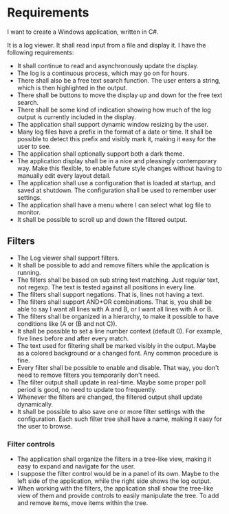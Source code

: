 # Requirements
I want to create a Windows application, written in C#.

It is a log viewer. It shall read input from a file and display it.
I have the following requirements:
* It shall continue to read and asynchronously update the display.
* The log is a continuous process, which may go on for hours.
* There shall also be a free text search function. The user enters a string, which is then highlighted in the output.
* There shall be buttons to move the display up and down for the free text search.
* There shall be some kind of indication showing how much of the log output is currently included in the display.
* The application shall support dynamic window resizing by the user.
* Many log files have a prefix in the format of a date or time. It shall be possible to detect this prefix and visibly mark it, making it easy for the user to see.
* The application shall optionally support both a dark theme.
* The application display shall be in a nice and pleasingly contemporary way. Make this flexible, to enable future style changes without having to manually edit every layout detail.
* The application shall use a configuration that is loaded at startup, and saved at shutdown. The configuration shall be used to remember user settings.
* The application shall have a menu where I can select what log file to monitor.
* It shall be possible to scroll up and down the filtered output.

## Filters
* The Log viewer shall support filters.
* It shall be possible to add and remove filters while the application is running.
* The filters shall be based on sub string text matching. Just regular text, not regexp. The text is tested against all positions in every line.
* The filters shall support negations. That is, lines not having a text.
* The filters shall support AND+OR combinations. That is, you shall be able to say I want all lines with A and B, or I want all lines with A or B.
* The filters shall be organized in a hierarchy, to make it possible to have conditions like (A or (B and not C)).
* It shall be possible to set a line number context (default 0). For example, five lines before and after every match.
* The text used for filtering shall be marked visibly in the output. Maybe as a colored background or a changed font. Any common procedure is fine.
* Every filter shall be possible to enable and disable. That way, you don't need to remove filters you temporarily don't need.
* The filter output shall update in real-time. Maybe some proper poll period is good, no need to update too frequently.
* Whenever the filters are changed, the filtered output shall update dynamically.
* It shall be possible to also save one or more filter settings with the configuration. Each such filter tree shall have a name, making it easy for the user to browse.

### Filter controls
* The application shall organize the filters in a tree-like view, making it easy to expand and navigate for the user.
* I suppose the filter control would be in a panel of its own. Maybe to the left side of the application, while the right side shows the log output.
* When working with the filters, the application shall show the tree-like view of them and provide controls to easily manipulate the tree. To add and remove items, move items within the tree.